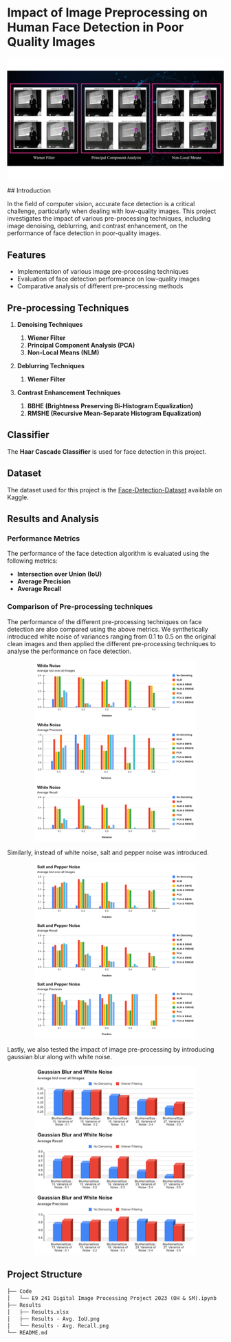 # Impact of Image Preprocessing on Human Face Detection in Poor Quality Images

<p align="center">
  <img src="/Images/intro.png">
</p>
## Introduction

In the field of computer vision, accurate face detection is a critical challenge, particularly when dealing with low-quality images. This project investigates the impact of various pre-processing techniques, including image denoising, deblurring, and contrast enhancement, on the performance of face detection in poor-quality images.

## Features
- Implementation of various image pre-processing techniques
- Evaluation of face detection performance on low-quality images
- Comparative analysis of different pre-processing methods

## Pre-processing Techniques

1. **Denoising Techniques**
   1. **Wiener Filter**
   2. **Principal Component Analysis (PCA)**
   3. **Non-Local Means (NLM)**

2. **Deblurring Techniques**
   1. **Wiener Filter**

3. **Contrast Enhancement Techniques**
   1. **BBHE (Brightness Preserving Bi-Histogram Equalization)**
   2. **RMSHE (Recursive Mean-Separate Histogram Equalization)**

## Classifier
The **Haar Cascade Classifier** is used for face detection in this project.

## Dataset
The dataset used for this project is the [Face-Detection-Dataset](https://www.kaggle.com/datasets/fareselmenshawii/face-detection-dataset) available on Kaggle.


## Results and Analysis

### Performance Metrics
The performance of the face detection algorithm is evaluated using the following metrics:
- **Intersection over Union (IoU)**
- **Average Precision**
- **Average Recall**

### Comparison of Pre-processing techniques
The performance of the different pre-processing techniques on face detection are also compared using the above metrics.
We synthetically introduced white noise of variances ranging from 0.1 to 0.5 on the original clean images and then applied the different pre-processing techniques to analyse the performance on face detection.
<p align="center">
  <img src="/Results/result1.png" alt="Comparison of the different pre-processing techniques when white noise is applied on the images" style="width: 75%;">
</p>
Similarly, instead of white noise, salt and pepper noise was introduced.
<p align="center">
  <img src="/Results/result2.png" alt="Comparison of the different pre-processing techniques when salt and pepper noise is applied on the images" style="width: 75%;">
</p>
Lastly, we also tested the impact of image pre-processing by introducing gaussian blur along with white noise.
<p align="center">
  <img src="/Results/result3.png" alt="Comparison of the different pre-processing techniques when gaussian blur and white noise is applied on the images" style="width: 75%;">
</p>


## Project Structure

```plaintext
├── Code
│   └── E9 241 Digital Image Processing Project 2023 (OH & SM).ipynb
├── Results
│   ├── Results.xlsx
│   ├── Results - Avg. IoU.png
│   └── Results - Avg. Recall.png
└── README.md
```
